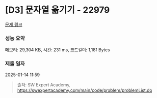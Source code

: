 # [D3] 문자열 옮기기 - 22979 

[문제 링크](https://swexpertacademy.com/main/code/problem/problemDetail.do?contestProbId=AZPOBiaqNo8DFAWB) 

### 성능 요약

메모리: 29,304 KB, 시간: 231 ms, 코드길이: 1,181 Bytes

### 제출 일자

2025-01-14 11:59



> 출처: SW Expert Academy, https://swexpertacademy.com/main/code/problem/problemList.do